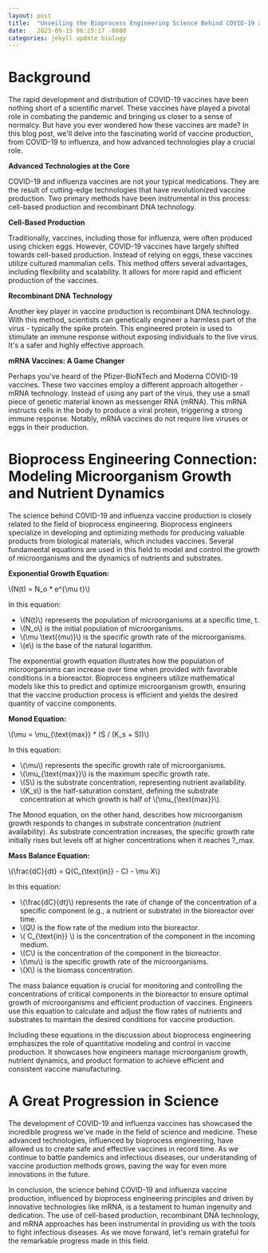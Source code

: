 ```yaml
---
layout: post
title:  "Unveiling the Bioprocess Engineering Science Behind COVID-19 and Influenza Vaccine Production"
date:   2023-09-15 06:25:17 -0800
categories: jekyll update biology
---
```

# Background

The rapid development and distribution of COVID-19 vaccines have been nothing short of a scientific marvel. These vaccines have played a pivotal role in combating the pandemic and bringing us closer to a sense of normalcy. But have you ever wondered how these vaccines are made? In this blog post, we'll delve into the fascinating world of vaccine production, from COVID-19 to influenza, and how advanced technologies play a crucial role.

**Advanced Technologies at the Core**

COVID-19 and influenza vaccines are not your typical medications. They are the result of cutting-edge technologies that have revolutionized vaccine production. Two primary methods have been instrumental in this process: cell-based production and recombinant DNA technology.

**Cell-Based Production**

Traditionally, vaccines, including those for influenza, were often produced using chicken eggs. However, COVID-19 vaccines have largely shifted towards cell-based production. Instead of relying on eggs, these vaccines utilize cultured mammalian cells. This method offers several advantages, including flexibility and scalability. It allows for more rapid and efficient production of the vaccines.

**Recombinant DNA Technology**

Another key player in vaccine production is recombinant DNA technology. With this method, scientists can genetically engineer a harmless part of the virus - typically the spike protein. This engineered protein is used to stimulate an immune response without exposing individuals to the live virus. It's a safer and highly effective approach.

**mRNA Vaccines: A Game Changer**

Perhaps you've heard of the Pfizer-BioNTech and Moderna COVID-19 vaccines. These two vaccines employ a different approach altogether - mRNA technology. Instead of using any part of the virus, they use a small piece of genetic material known as messenger RNA (mRNA). This mRNA instructs cells in the body to produce a viral protein, triggering a strong immune response. Notably, mRNA vaccines do not require live viruses or eggs in their production.

# Bioprocess Engineering Connection: Modeling Microorganism Growth and Nutrient Dynamics

The science behind COVID-19 and influenza vaccine production is closely related to the field of bioprocess engineering. Bioprocess engineers specialize in developing and optimizing methods for producing valuable products from biological materials, which includes vaccines. Several fundamental equations are used in this field to model and control the growth of microorganisms and the dynamics of nutrients and substrates.

**Exponential Growth Equation:**

\\(N(t) = N_o * e^{\mu t}\\)

In this equation:
- \\(N(t)\\) represents the population of microorganisms at a specific time, t.
- \\(N_o\\) is the initial population of microorganisms.
- \\(\mu \text{(mu)}\\) is the specific growth rate of the microorganisms.
- \\(e\\) is the base of the natural logarithm.

The exponential growth equation illustrates how the population of microorganisms can increase over time when provided with favorable conditions in a bioreactor. Bioprocess engineers utilize mathematical models like this to predict and optimize microorganism growth, ensuring that the vaccine production process is efficient and yields the desired quantity of vaccine components.

**Monod Equation:**

\\(\mu = \mu_{\text{max}} * (S / (K_s + S))\\)

In this equation:
- \\(\mu\\) represents the specific growth rate of microorganisms.
- \\(\mu_{\text{max}}\\) is the maximum specific growth rate.
- \\(S\\) is the substrate concentration, representing nutrient availability.
- \\(K_s\\) is the half-saturation constant, defining the substrate concentration at which growth is half of \\(\mu_{\text{max}}\\).

The Monod equation, on the other hand, describes how microorganism growth responds to changes in substrate concentration (nutrient availability). As substrate concentration increases, the specific growth rate initially rises but levels off at higher concentrations when it reaches ?_max.

**Mass Balance Equation:**

\\(\frac{dC}{dt} = Q(C_{\text{in}} - C) - \mu X\\)

In this equation:
- \\(\frac{dC}{dt}\\) represents the rate of change of the concentration of a specific component (e.g., a nutrient or substrate) in the bioreactor over time.
- \\(Q\\) is the flow rate of the medium into the bioreactor.
- \\( C_{\text{in}} \\) is the concentration of the component in the incoming medium.
- \\(C\\) is the concentration of the component in the bioreactor.
- \\(\mu\\) is the specific growth rate of the microorganisms.
- \\(X\\) is the biomass concentration.

The mass balance equation is crucial for monitoring and controlling the concentrations of critical components in the bioreactor to ensure optimal growth of microorganisms and efficient production of vaccines. Engineers use this equation to calculate and adjust the flow rates of nutrients and substrates to maintain the desired conditions for vaccine production.

Including these equations in the discussion about bioprocess engineering emphasizes the role of quantitative modeling and control in vaccine production. It showcases how engineers manage microorganism growth, nutrient dynamics, and product formation to achieve efficient and consistent vaccine manufacturing.

# A Great Progression in Science

The development of COVID-19 and influenza vaccines has showcased the incredible progress we've made in the field of science and medicine. These advanced technologies, influenced by bioprocess engineering, have allowed us to create safe and effective vaccines in record time. As we continue to battle pandemics and infectious diseases, our understanding of vaccine production methods grows, paving the way for even more innovations in the future.

In conclusion, the science behind COVID-19 and influenza vaccine production, influenced by bioprocess engineering principles and driven by innovative technologies like mRNA, is a testament to human ingenuity and dedication. The use of cell-based production, recombinant DNA technology, and mRNA approaches has been instrumental in providing us with the tools to fight infectious diseases. As we move forward, let's remain grateful for the remarkable progress made in this field.